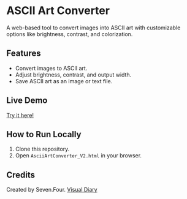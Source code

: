 # ASCII Art Converter

A web-based tool to convert images into ASCII art with customizable options like brightness, contrast, and colorization.

## Features
- Convert images to ASCII art.
- Adjust brightness, contrast, and output width.
- Save ASCII art as an image or text file.

## Live Demo
[Try it here!](https://zhihong141/ascii-art-converter/github.io)


## How to Run Locally
1. Clone this repository.
2. Open `AsciiArtConverter_V2.html` in your browser.

## Credits
Created by Seven.Four.
[Visual Diary](https://linktr.ee/seven.four/)
